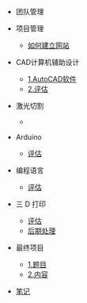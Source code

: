 <!-- 侧边栏 docs/_sidebar.md -->
- 团队管理

 + 项目管理
      
      - [如何建立网站](Cn/class/1pm/1pm-web.md)
     
+ CAD计算机辅助设计
    - [1.AutoCAD软件](Cn/class/2cad/cad.md)
    - [2.评估](Cn/class/2cad/3d.md)

+ 激光切割
  - [](Cn/class/3ardla/laser.md) 

+ Arduino
  - [评估](Cn/class/3ardla/arduino.md)

+ 编程语言
  - [评估](Cn/class/3ardla/processing.md)
  
+ 三 D 打印
   - [评估](Cn/class/2cad/cadass.md)
   - [后期处理](Cn/class/2cad/process.md) 

+ 最终项目
   - [1.题目](Cn/project/assessment.md)
   - [2.内容](Cn/project/intro.md)

+ [笔记](Cn/class/1pm/doing.md)
   

